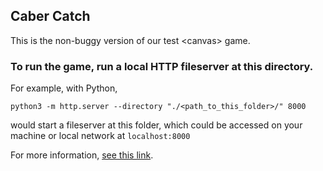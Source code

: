 ## Caber Catch

This is the non-buggy version of our test \<canvas\> game.

### To run the game, run a local HTTP fileserver at this directory.

For example, with Python,

`python3 -m http.server --directory "./<path_to_this_folder>/" 8000`

would start a fileserver at this folder, which could be accessed on your machine or local network at `localhost:8000`

For more information, [see this link](https://developer.mozilla.org/en-US/docs/Learn/Common_questions/set_up_a_local_testing_server).
